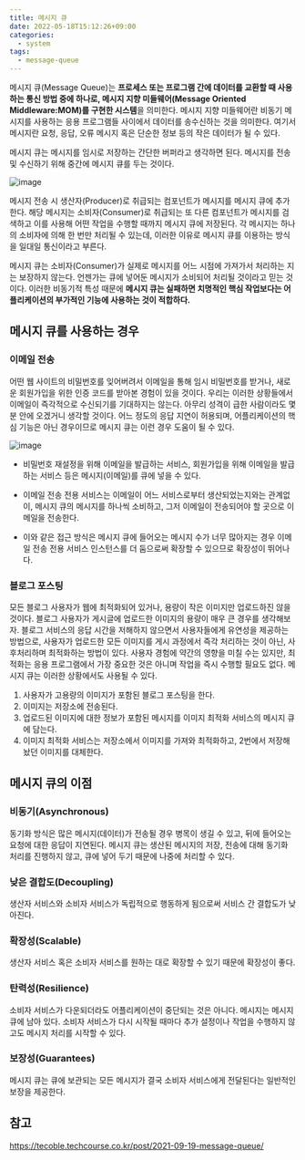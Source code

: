 ```yaml
---
title: 메시지 큐
date: 2022-05-18T15:12:26+09:00
categories:
  - system
tags: 
  - message-queue
---
```


메시지 큐(Message Queue)는 **프로세스 또는 프로그램 간에 데이터를 교환할 때 사용하는 통신 방법 중에 하나로, 메시지 지향 미들웨어(Message Oriented Middleware:MOM)를 구현한 시스템**을 의미한다. 메시지 지향 미들웨어란 비동기 메시지를 사용하는 응용 프로그램들 사이에서 데이터를 송수신하는 것을 의미한다.
여기서 메시지란 요청, 응답, 오류 메시지 혹은 단순한 정보 등의 작은 데이터가 될 수 있다.

메시지 큐는 메시지를 임시로 저장하는 간단한 버퍼라고 생각하면 된다. 메시지를 전송 및 수신하기 위해 중간에 메시지 큐를 두는 것이다.

![image](https://user-images.githubusercontent.com/50273712/133918874-2664898b-a080-4df6-bd21-fad7a204029d.png)

메시지 전송 시 생산자(Producer)로 취급되는 컴포넌트가 메시지를 메시지 큐에 추가한다. 해당 메시지는 소비자(Consumer)로 취급되는 또 다른 컴포넌트가 메시지를 검색하고 이를 사용해 어떤 작업을 수행할 때까지 메시지 큐에 저장된다. 각 메시지는 하나의 소비자에 의해 한 번만 처리될 수 있는데, 이러한 이유로 메시지 큐를 이용하는 방식을 일대일 통신이라고 부른다.

메시지 큐는 소비자(Consumer)가 실제로 메시지를 어느 시점에 가져가서 처리하는 지는 보장하지 않는다. 언젠가는 큐에 넣어둔 메시지가 소비되어 처리될 것이라고 믿는 것이다. 이러한 비동기적 특성 때문에 **메시지 큐는 실패하면 치명적인 핵심 작업보다는 어플리케이션의 부가적인 기능에 사용하는 것이 적합하다.**

## 메시지 큐를 사용하는 경우
### 이메일 전송

어떤 웹 사이트의 비밀번호를 잊어버려서 이메일을 통해 임시 비밀번호를 받거나, 새로운 회원가입을 위한 인증 코드를 받아본 경험이 있을 것이다.
우리는 이러한 상황들에서 이메일이 즉각적으로 수신되기를 기대하지는 않는다. 아무리 성격이 급한 사람이라도 몇 분 안에 오겠거니 생각할 것이다. 어느 정도의 응답 지연이 허용되며, 어플리케이션의 핵심 기능은 아닌 경우이므로 메시지 큐는 이런 경우 도움이 될 수 있다.

![image](https://user-images.githubusercontent.com/50273712/135778817-0d97c716-6a04-4dae-b632-84da95b6292d.png)

- 비밀번호 재설정을 위해 이메일을 발급하는 서비스, 회원가입을 위해 이메일을 발급하는 서비스 등은 메시지(이메일)를 큐에 넣을 수 있다.

- 이메일 전송 전용 서비스는 이메일이 어느 서비스로부터 생산되었는지와는 관계없이, 메시지 큐의 메시지를 하나씩 소비하고, 그저 이메일이 전송되어야 할 곳으로 이메일을 전송한다.

- 이와 같은 접근 방식은 메시지 큐에 들어오는 메시지 수가 너무 많아지는 경우 이메일 전송 전용 서비스 인스턴스를 더 둠으로써 확장할 수 있으므로 확장성이 뛰어나다.

### 블로그 포스팅

모든 블로그 사용자가 웹에 최적화되어 있거나, 용량이 작은 이미지만 업로드하진 않을 것이다. 블로그 사용자가 게시글에 업로드한 이미지의 용량이 매우 큰 경우를 생각해보자. 블로그 서비스의 응답 시간을 저해하지 않으면서 사용자들에게 유연성을 제공하는 방법으로, 사용자가 업로드한 모든 이미지를 게시 과정에서 즉각 처리하는 것이 아닌, 사후처리하며 최적화하는 방법이 있다. 사용자 경험에 약간의 영향을 미칠 수는 있지만, 최적화는 응용 프로그램에서 가장 중요한 것은 아니며 작업을 즉시 수행할 필요도 없다. 메시지 큐는 이러한 상황에서도 사용될 수 있다.

1. 사용자가 고용량의 이미지가 포함된 블로그 포스팅을 한다.
2. 이미지는 저장소에 전송된다.
3. 업로드된 이미지에 대한 정보가 포함된 메시지를 이미지 최적화 서비스의 메시지 큐에 담는다.
4. 이미지 최적화 서비스는 저장소에서 이미지를 가져와 최적화하고, 2번에서 저장해놨던 이미지를 대체한다.

## 메시지 큐의 이점

### 비동기(Asynchronous)

동기화 방식은 많은 메시지(데이터)가 전송될 경우 병목이 생길 수 있고, 뒤에 들어오는 요청에 대한 응답이 지연된다.
메시지 큐는 생산된 메시지의 저장, 전송에 대해 동기화 처리를 진행하지 않고, 큐에 넣어 두기 때문에 나중에 처리할 수 있다.

### 낮은 결합도(Decoupling)

생산자 서비스와 소비자 서비스가 독립적으로 행동하게 됨으로써 서비스 간 결합도가 낮아진다.

### 확장성(Scalable)

생산자 서비스 혹은 소비자 서비스를 원하는 대로 확장할 수 있기 때문에 확장성이 좋다.

### 탄력성(Resilience)

소비자 서비스가 다운되더라도 어플리케이션이 중단되는 것은 아니다. 메시지는 메시지 큐에 남아 있다. 소비자 서비스가 다시 시작될 때마다 추가 설정이나 작업을 수행하지 않고도 메시지 처리를 시작할 수 있다.

### 보장성(Guarantees)

메시지 큐는 큐에 보관되는 모든 메시지가 결국 소비자 서비스에게 전달된다는 일반적인 보장을 제공한다.

## 참고
https://tecoble.techcourse.co.kr/post/2021-09-19-message-queue/
